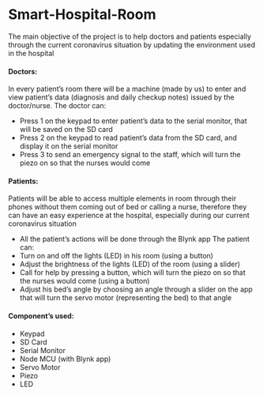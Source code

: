 # Smart-Hospital-Room
The main objective of the project is to help doctors and patients especially through the current coronavirus situation by updating the environment used in the hospital
#### Doctors:
In every patient’s room there will be a machine (made by us) to enter and view patient’s data (diagnosis and daily checkup notes) issued by the doctor/nurse.
The doctor can:
- Press 1 on the keypad to enter patient’s data to the serial monitor, that will be saved on the SD card
- Press 2 on the keypad to read patient’s data from the SD card, and display it on the serial monitor
- Press 3 to send an emergency signal to the staff, which will turn the piezo on so that the nurses would come
#### Patients:
Patients will be able to access multiple elements in room through their phones without them coming out of bed or calling a nurse, therefore they can have an easy experience at the hospital, especially during our current coronavirus situation
- All the patient’s actions will be done through the Blynk app
The patient can:
- Turn on and off the lights (LED) in his room (using a button)
- Adjust the brightness of the lights (LED) of the room (using a slider)
- Call for help by pressing a button, which will turn the piezo on so that the nurses would come (using a button)
- Adjust his bed’s angle by choosing an angle through a slider on the app that will turn the servo motor (representing the bed) to that angle
#### Component’s used:
- Keypad
- SD Card
- Serial Monitor
- Node MCU (with Blynk app)
- Servo Motor
- Piezo
- LED
